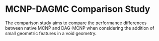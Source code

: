 MCNP-DAGMC Comparison Study
===========================

The comparison study aims to compare the performance differences between native MCNP and DAG-MCNP when considering the addition of small geometric features in a void geometry.